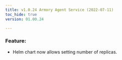 ```yaml
---
title: v1.0.24 Armory Agent Service (2022-07-11)
toc_hide: true
version: 01.00.24

---
```


### Feature:
* Helm chart now allows setting number of replicas.
